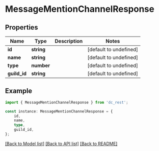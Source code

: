 # MessageMentionChannelResponse


## Properties

Name | Type | Description | Notes
------------ | ------------- | ------------- | -------------
**id** | **string** |  | [default to undefined]
**name** | **string** |  | [default to undefined]
**type** | **number** |  | [default to undefined]
**guild_id** | **string** |  | [default to undefined]

## Example

```typescript
import { MessageMentionChannelResponse } from 'dc_rest';

const instance: MessageMentionChannelResponse = {
    id,
    name,
    type,
    guild_id,
};
```

[[Back to Model list]](../README.md#documentation-for-models) [[Back to API list]](../README.md#documentation-for-api-endpoints) [[Back to README]](../README.md)
